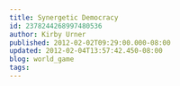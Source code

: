 ```yaml
---
title: Synergetic Democracy
id: 2378244268997480536
author: Kirby Urner
published: 2012-02-02T09:29:00.000-08:00
updated: 2012-02-04T13:57:42.450-08:00
blog: world_game
tags: 
---
```


